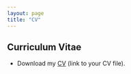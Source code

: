 ```yaml
---
layout: page
title: "CV"
---
```


## Curriculum Vitae
- Download my [CV](#) (link to your CV file).
